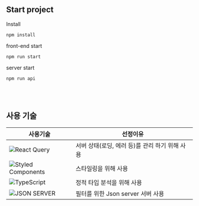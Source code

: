 ## Start project

Install

```
npm install
```

front-end start

```
npm run start
```

server start

```
npm run api
```

<br/><br/>

## 사용 기술

| 사용기술                                                                                                                                   | 선정이유                                       |
| ------------------------------------------------------------------------------------------------------------------------------------------ | ---------------------------------------------- |
| ![React Query](https://img.shields.io/badge/React_Query-FF4154.svg?style=for-the-badge&logo=react-query&logoColor=white)                   | 서버 상태(로딩, 에러 등)를 관리 하기 위해 사용 |
| ![Styled Components](https://img.shields.io/badge/styled_components-DB7093.svg?style=for-the-badge&logo=styled-components&logoColor=white) | 스타일링을 위해 사용                           |
| ![TypeScript](https://img.shields.io/badge/TypeScript-3178C6.svg?style=for-the-badge&logo=typescript&logoColor=white)                      | 정적 타입 분석을 위해 사용                     |
| ![JSON SERVER](https://img.shields.io/badge/Json_Server-000000.svg?style=for-the-badge&logo=jsonserver&logoColor=white)                    | 필터를 위한 Json server 서버 사용              |
